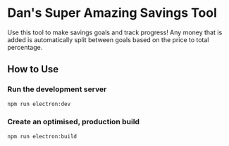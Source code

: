 # Dan's Super Amazing Savings Tool

Use this tool to make savings goals and track progress! Any money that is added is automatically split between goals based on the price to total percentage.

## How to Use

### Run the development server

```bash
npm run electron:dev
```

### Create an optimised, production build

```bash
npm run electron:build
```
